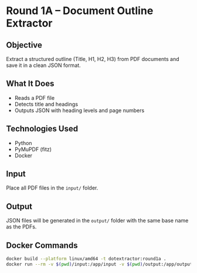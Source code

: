 # Round 1A – Document Outline Extractor

## Objective
Extract a structured outline (Title, H1, H2, H3) from PDF documents and save it in a clean JSON format.
## What It Does
- Reads a PDF file
- Detects title and headings
- Outputs JSON with heading levels and page numbers
## Technologies Used
- Python
- PyMuPDF (fitz)
- Docker
## Input
Place all PDF files in the `input/` folder.
## Output
JSON files will be generated in the `output/` folder with the same base name as the PDFs.
## Docker Commands
```bash
docker build --platform linux/amd64 -t dotextractor:round1a .
docker run --rm -v $(pwd)/input:/app/input -v $(pwd)/output:/app/output --network none dotextractor:round1a
